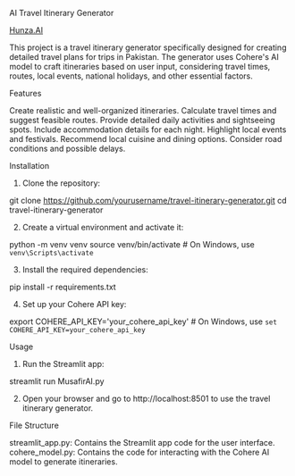 AI Travel Itinerary Generator

[Hunza.AI](https://itinerary.streamlit.app)

This project is a travel itinerary generator specifically designed for creating detailed travel plans for trips in Pakistan. The generator uses Cohere's AI model to craft itineraries based on user input, considering travel times, routes, local events, national holidays, and other essential factors.

Features

Create realistic and well-organized itineraries.
Calculate travel times and suggest feasible routes.
Provide detailed daily activities and sightseeing spots.
Include accommodation details for each night.
Highlight local events and festivals.
Recommend local cuisine and dining options.
Consider road conditions and possible delays.

Installation

1. Clone the repository:

git clone https://github.com/yourusername/travel-itinerary-generator.git
cd travel-itinerary-generator

2. Create a virtual environment and activate it:

python -m venv venv
source venv/bin/activate  # On Windows, use `venv\Scripts\activate`

3. Install the required dependencies:

pip install -r requirements.txt

4. Set up your Cohere API key:

export COHERE_API_KEY='your_cohere_api_key'  # On Windows, use `set COHERE_API_KEY=your_cohere_api_key`

Usage

1. Run the Streamlit app:

streamlit run MusafirAI.py

2. Open your browser and go to http://localhost:8501 to use the travel itinerary generator.

File Structure

streamlit_app.py: Contains the Streamlit app code for the user interface.
cohere_model.py: Contains the code for interacting with the Cohere AI model to generate itineraries.


